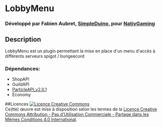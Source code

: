 # LobbyMenu
### Développé par Fabien Aubret, [SimpleDuino](http://simple-duino.com), pour [NativGaming](http://nativgaming.com)

## Description
LobbyMenu est un plugin permettant la mise en place d'un menu d'accès à différents serveurs spigot / bungeecord

### Dépendances:
- ShopAPI
- GuildAPI
- [ParticleAPI_v2.0.1](https://inventivetalent.org/download/plugin/ParticleAPI/2.0.1)
- Economy

##Licences
<a rel="license" href="http://creativecommons.org/licenses/by-nc-sa/4.0/"><img alt="Licence Creative Commons" style="border-width:0" src="https://i.creativecommons.org/l/by-nc-sa/4.0/88x31.png" /></a><br />Ce(tte) œuvre est mise à disposition selon les termes de la <a rel="license" href="http://creativecommons.org/licenses/by-nc-sa/4.0/">Licence Creative Commons Attribution - Pas d’Utilisation Commerciale - Partage dans les Mêmes Conditions 4.0 International</a>.